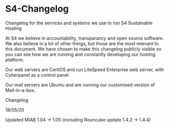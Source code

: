 # S4-Changelog

Changelog for the services and systems we use to run S4 Sustainable Hosting

At S4 we believe in accountability, transparancy and open source software. We also believe in a lot of other things, but those are the most relevant to this document. We have chosen to make this changelog publicly visible so you can see how we are running and constantly developing our hosting platform. 

Our web servers are CentOS and run LiteSpeed Enterprise web server, with Cyberpanel as a control panel. 

Our mail servers are Ubuntu and are running our customised version of Mail-in-a-box. 

Changelog

18/05/20

Updated MIAB 1.04 -> 1.05 
(including Rouncube update 1.4.2 -> 1.4.4)
